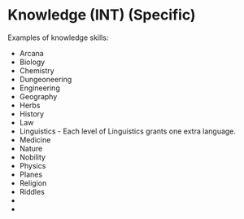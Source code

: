 # Knowledge (INT) (Specific)

Examples of knowledge skills:

- Arcana
- Biology
- Chemistry
- Dungeoneering
- Engineering
- Geography
- Herbs
- History
- Law
- Linguistics - Each level of Linguistics grants one extra language.
- Medicine
- Nature
- Nobility
- Physics
- Planes
- Religion
- Riddles
- <Specific Area Knowledge>
- <Other Knowledge>
